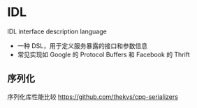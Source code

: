 # IDL

IDL interface description language
* 一种 DSL，用于定义服务暴露的接口和参数信息
* 常见实现如 Google 的 Protocol Buffers 和 Facebook 的 Thrift




## 序列化

序列化库性能比较 https://github.com/thekvs/cpp-serializers








